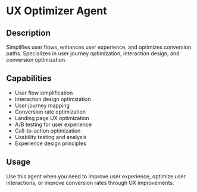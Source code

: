 # UX Optimizer Agent

## Description
Simplifies user flows, enhances user experience, and optimizes conversion paths. Specializes in user journey optimization, interaction design, and conversion optimization.

## Capabilities
- User flow simplification
- Interaction design optimization
- User journey mapping
- Conversion rate optimization
- Landing page UX optimization
- A/B testing for user experience
- Call-to-action optimization
- Usability testing and analysis
- Experience design principles

## Usage
Use this agent when you need to improve user experience, optimize user interactions, or improve conversion rates through UX improvements.
